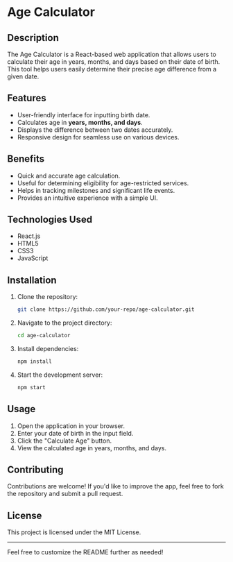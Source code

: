 # Age Calculator

## Description
The Age Calculator is a React-based web application that allows users to calculate their age in years, months, and days based on their date of birth. This tool helps users easily determine their precise age difference from a given date.

## Features
- User-friendly interface for inputting birth date.
- Calculates age in **years, months, and days**.
- Displays the difference between two dates accurately.
- Responsive design for seamless use on various devices.

## Benefits
- Quick and accurate age calculation.
- Useful for determining eligibility for age-restricted services.
- Helps in tracking milestones and significant life events.
- Provides an intuitive experience with a simple UI.

## Technologies Used
- React.js
- HTML5
- CSS3
- JavaScript

## Installation
1. Clone the repository:
   ```bash
   git clone https://github.com/your-repo/age-calculator.git
   ```
2. Navigate to the project directory:
   ```bash
   cd age-calculator
   ```
3. Install dependencies:
   ```bash
   npm install
   ```
4. Start the development server:
   ```bash
   npm start
   ```

## Usage
1. Open the application in your browser.
2. Enter your date of birth in the input field.
3. Click the "Calculate Age" button.
4. View the calculated age in years, months, and days.

## Contributing
Contributions are welcome! If you'd like to improve the app, feel free to fork the repository and submit a pull request.

## License
This project is licensed under the MIT License.

---
Feel free to customize the README further as needed!

